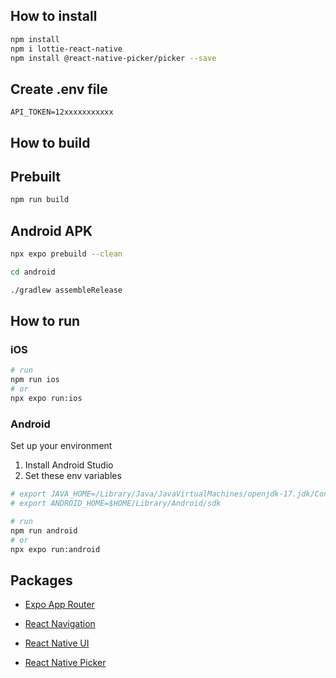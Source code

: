 ## How to install

```sh
npm install
npm i lottie-react-native
npm install @react-native-picker/picker --save
```

## Create .env file

```
API_TOKEN=12xxxxxxxxxxx

```

## How to build

## Prebuilt

```sh
npm run build
```

## Android APK

```sh
npx expo prebuild --clean

cd android

./gradlew assembleRelease

```

## How to run

### iOS

```sh
# run
npm run ios
# or
npx expo run:ios
```

### Android

Set up your environment

1. Install Android Studio
2. Set these env variables

```sh
# export JAVA_HOME=/Library/Java/JavaVirtualMachines/openjdk-17.jdk/Contents/Home
# export ANDROID_HOME=$HOME/Library/Android/sdk
```

```sh
# run
npm run android
# or
npx expo run:android
```

## Packages

- [Expo App Router](https://docs.expo.dev/router/create-pages/)
- [React Navigation](https://reactnavigation.org/docs/header-buttons)

- [React Native UI](https://reactnativeelements.com/)
- [React Native Picker](https://github.com/react-native-picker/picker)
